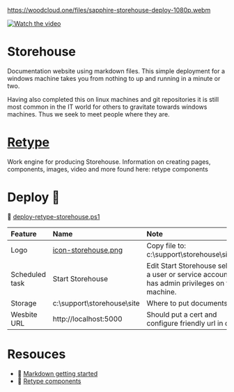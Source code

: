 https://woodcloud.one/files/sapphire-storehouse-deploy-1080p.webm

[![Watch the video](https://raw.githubusercontent.com/username/repository/branch/path/to/thumbnail.jpg)](https://raw.githubusercontent.com/username/repository/branch/path/to/video.mp4)

# Storehouse
Documentation website using markdown files. This simple deployment for a windows machine takes you from nothing to up and running in a minute or two.

Having also completed this on linux machines and git repositories it is still most common in the IT world for others to gravitate towards windows machines. Thus we seek to meet people where they are.

# [Retype](https://retype.com)
Work engine for producing Storehouse. Information on creating pages, components, images, video and more found here: retype components

# Deploy :hammer:
:page_with_curl: [deploy-retype-storehouse.ps1](deploy-retype-storehouse.ps1)

|Feature|Name|Note|
|:---|:---|:---|
|Logo|[icon-storehouse.png](images/icon-storehouse.png)|Copy file to: c:\support\storehouse\site\files|
|Scheduled task|Start Storehouse|Edit Start Storehouse selecting a user or service account that has admin privileges on the machine.|
|Storage|c:\support\storehouse\site|Where to put documents, etc.|
|Wesbite URL|http://localhost:5000 |Should put a cert and configure friendly url in dns.|

# Resouces
- :blue_book: [Markdown getting started](https://www.markdownguide.org/getting-started/)
- :closed_book: [Retype components](https://retype.com/components/)
